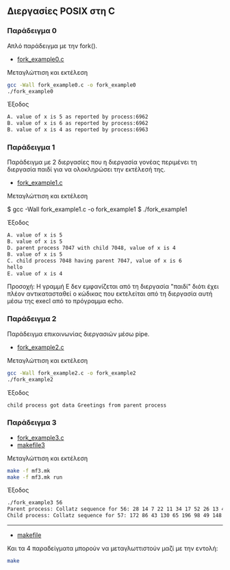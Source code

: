 ## Διεργασίες POSIX στη C

### Παράδειγμα 0
Απλό παράδειγμα με την fork().

* [fork_example0.c](fork_example0.c)


Μεταγλώττιση και εκτέλεση

```bash
gcc -Wall fork_example0.c -o fork_example0
./fork_example0
```

Έξοδος

```bash
A. value of x is 5 as reported by process:6962
B. value of x is 6 as reported by process:6962
B. value of x is 4 as reported by process:6963
```

### Παράδειγμα 1
Παράδειγμα με 2 διεργασίες που η διεργασία γονέας περιμένει τη διεργασία παιδί για να ολοκληρώσει την εκτέλεσή της.

* [fork_example1.c](fork_example1.c)

Μεταγλώττιση και εκτέλεση

$ gcc -Wall fork_example1.c -o fork_example1
$ ./fork_example1


Έξοδος

```bash	
A. value of x is 5
B. value of x is 5
D. parent process 7047 with child 7048, value of x is 4
B. value of x is 5
C. child process 7048 having parent 7047, value of x is 6
hello
E. value of x is 4
```

Προσοχή: Η γραμμή Ε δεν εμφανίζεται από τη διεργασία "παιδί" διότι έχει πλέον αντικατασταθεί ο κώδικας που εκτελείται από τη διεργασία αυτή μέσω της execl από το πρόγραμμα echo. 

### Παράδειγμα 2
Παράδειγμα επικοινωνίας διεργασιών μέσω pipe.

* [fork_example2.c](fork_example2.c)

Μεταγλώττιση και εκτέλεση

```bash
gcc -Wall fork_example2.c -o fork_example2
./fork_example2
```

Έξοδος 

```bash
child process got data Greetings from parent process
```

### Παράδειγμα 3

* [fork_example3.c](fork_example3.c)
* [makefile3](makefile3)

Μεταγλώττιση και εκτέλεση

```bash	
make -f mf3.mk
make -f mf3.mk run
```

Έξοδος

```bash
./fork_example3 56
Parent process: Collatz sequence for 56: 28 14 7 22 11 34 17 52 26 13 40 20 10 5 16 8 4 2 1
Child process: Collatz sequence for 57: 172 86 43 130 65 196 98 49 148 74 37 112 56 28 14 7 22 11 34 17 52 26 13 40 20 10 5 16 8 4 2 1
```

---

* [makefile](makefile)

Και τα 4 παραδείγματα μπορούν να μεταγλωττιστούν μαζί με την εντολή:

```bash	
make
```
